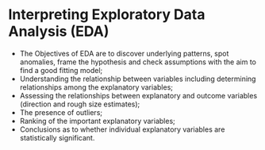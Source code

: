 # Interpreting Exploratory Data Analysis (EDA)
- The Objectives of EDA are to discover underlying patterns, spot anomalies, frame the hypothesis and check assumptions with the aim to find a good fitting model;
- Understanding the relationship between variables including determining relationships among the explanatory variables;
- Assessing the relationships between explanatory and outcome variables (direction and rough size estimates);
- The presence of outliers;
- Ranking of the important explanatory variables; 
- Conclusions as to whether individual explanatory variables are statistically significant.
